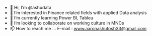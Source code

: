 - 👋 Hi, I’m @ashudata
- 👀 I’m interested in Finance related fields with applied Data analysis
- 🌱 I’m currently learning Power BI, Tableu
- 💞️ I’m looking to collaborate on working culture in MNCs
- 📫 How to reach me ... E-mail : www.aaronashutosh33@gmail.com

<!---
ashudata/ashudata is a ✨ special ✨ repository because its `README.md` (this file) appears on your GitHub profile.
You can click the Preview link to take a look at your changes.
--->
